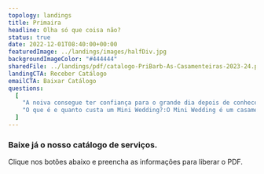 ```yaml
---
topology: landings
title: Primaira
headline: Olha só que coisa não?
status: true
date: 2022-12-01T08:40:00+00:00
featuredImage: ../landings/images/halfDiv.jpg
backgroundImageColor: "#444444"
sharedFile: ../landings/pdf/catalogo-PriBarb-As-Casamenteiras-2023-24.pdf
landingCTA: Receber Catálogo
emailCTA: Baixar Catálogo
questions:
  [
    "A noiva consegue ter confiança para o grande dia depois de conhecer inúmeras problemáticas de organizar um casamento sem ajuda?:Toda noiva, em seu momento de entrada está nervosa ao ponto de ter um piripaque. Antes disso, ela está no dia da noiva se preparando toda nervosa. Ela já acorda ansiosa e a noite anterior então, talvez nem durma. Essa noiva não merece passar pelo processo de organizar um evento dessa magnitute sem ajuda profissional.",
    "O que é e quanto custa um Mini Wedding?:O Mini Wedding é um casamento intimista, com até 100 convidados. O seu custo pode variar de 30 mil reais a 120 mil reais.",
  ]
---
```


### Baixe já o nosso catálogo de serviços.

Clique nos botões abaixo e preencha as informações para liberar o PDF.
